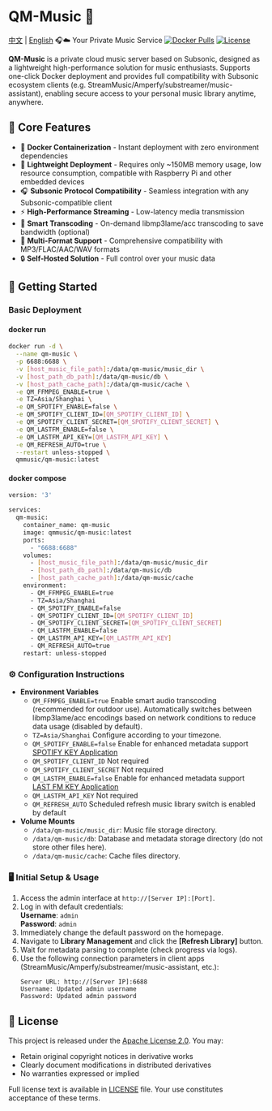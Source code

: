# QM-Music 🎵
[中文](README.md) | [English](README.en.md)
🎧☁️ Your Private Music Service
[![Docker Pulls](https://img.shields.io/docker/pulls/qmmusic/qm-music)](https://hub.docker.com/r/qmmusic/qm-music)
[![License](https://img.shields.io/badge/License-Apache%202.0-blue.svg)](https://www.apache.org/licenses/LICENSE-2.0)

**QM-Music** is a private cloud music server based on Subsonic, designed as a lightweight high-performance solution for music enthusiasts. Supports one-click Docker deployment and provides full compatibility with Subsonic ecosystem clients (e.g. StreamMusic/Amperfy/substreamer/music-assistant), enabling secure access to your personal music library anytime, anywhere.


## 🌟 Core Features

- 🐳 **Docker Containerization** - Instant deployment with zero environment dependencies
- 🌱 **Lightweight Deployment** - Requires only ~150MB memory usage, low resource consumption, compatible with Raspberry Pi and other embedded devices
- 🎧 **Subsonic Protocol Compatibility** - ​​Seamless integration with any Subsonic-compatible client​​
- ⚡ **High-Performance Streaming** - Low-latency media transmission
- 🔄 **Smart Transcoding** - On-demand libmp3lame/acc transcoding to save bandwidth (optional)
- 📁 **Multi-Format Support** - Comprehensive compatibility with MP3/FLAC/AAC/WAV formats
- 🔒 **Self-Hosted Solution** - Full control over your music data

## 🚀 Getting Started

### Basic Deployment
#### docker run
```bash
docker run -d \
  --name qm-music \
  -p 6688:6688 \
  -v [host_music_file_path]:/data/qm-music/music_dir \
  -v [host_path_db_path]:/data/qm-music/db \
  -v [host_path_cache_path]:/data/qm-music/cache \
  -e QM_FFMPEG_ENABLE=true \
  -e TZ=Asia/Shanghai \
  -e QM_SPOTIFY_ENABLE=false \
  -e QM_SPOTIFY_CLIENT_ID=[QM_SPOTIFY_CLIENT_ID] \
  -e QM_SPOTIFY_CLIENT_SECRET=[QM_SPOTIFY_CLIENT_SECRET] \
  -e QM_LASTFM_ENABLE=false \
  -e QM_LASTFM_API_KEY=[QM_LASTFM_API_KEY] \
  -e QM_REFRESH_AUTO=true \
  --restart unless-stopped \
  qmmusic/qm-music:latest
```
#### docker compose
```bash
version: '3'

services:
  qm-music:
    container_name: qm-music
    image: qmmusic/qm-music:latest
    ports:
      - "6688:6688"
    volumes:
      - [host_music_file_path]:/data/qm-music/music_dir
      - [host_path_db_path]:/data/qm-music/db
      - [host_path_cache_path]:/data/qm-music/cache 
    environment:
      - QM_FFMPEG_ENABLE=true
      - TZ=Asia/Shanghai
      - QM_SPOTIFY_ENABLE=false
      - QM_SPOTIFY_CLIENT_ID=[QM_SPOTIFY_CLIENT_ID]
      - QM_SPOTIFY_CLIENT_SECRET=[QM_SPOTIFY_CLIENT_SECRET]
      - QM_LASTFM_ENABLE=false
      - QM_LASTFM_API_KEY=[QM_LASTFM_API_KEY]
      - QM_REFRESH_AUTO=true
    restart: unless-stopped
```

### ⚙️ Configuration Instructions
- **Environment Variables**
    - `QM_FFMPEG_ENABLE=true` Enable smart audio transcoding (recommended for outdoor use). Automatically switches between libmp3lame/acc encodings based on network conditions to reduce data usage (disabled by default).
    - `TZ=Asia/Shanghai` Configure according to your timezone.
    - `QM_SPOTIFY_ENABLE=false` Enable for enhanced metadata support [SPOTIFY KEY Application](https://developer.spotify.com/)
    - `QM_SPOTIFY_CLIENT_ID` Not required
    - `QM_SPOTIFY_CLIENT_SECRET` Not required
    - `QM_LASTFM_ENABLE=false` Enable for enhanced metadata support [LAST FM KEY Application](https://www.last.fm/api#getting-started)
    - `QM_LASTFM_API_KEY` Not required
    - `QM_REFRESH_AUTO` Scheduled refresh music library switch is enabled by default
- **Volume Mounts**
    - `/data/qm-music/music_dir`: Music file storage directory.
    - `/data/qm-music/db`: Database and metadata storage directory (do not store other files here).
    - `/data/qm-music/cache`: Cache files directory.

### 🖥️ Initial Setup & Usage
1. Access the admin interface at `http://[Server IP]:[Port]`.
2. Log in with default credentials:  
   **Username**: `admin`  
   **Password**: `admin`
3. Immediately change the default password on the homepage.
4. Navigate to **Library Management** and click the **[Refresh Library]** button.
5. Wait for metadata parsing to complete (check progress via logs).
6. Use the following connection parameters in client apps (StreamMusic/Amperfy/substreamer/music-assistant, etc.):
   ```properties
   Server URL: http://[Server IP]:6688
   Username: Updated admin username
   Password: Updated admin password
   
## 📜 License
This project is released under the [Apache License 2.0](https://www.apache.org/licenses/LICENSE-2.0). You may:
- Retain original copyright notices in derivative works
- Clearly document modifications in distributed derivatives
- No warranties expressed or implied

Full license text is available in [LICENSE](LICENSE) file. Your use constitutes acceptance of these terms.
